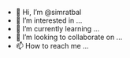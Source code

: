 - 👋 Hi, I’m @simratbal
- 👀 I’m interested in ...
- 🌱 I’m currently learning ...
- 💞️ I’m looking to collaborate on ...
- 📫 How to reach me ...

<!---
simratbal/simratbal is a ✨ special ✨ repository because its `README.md` (this file) appears on your GitHub profile.
You can click the Preview link to take a look at your changes.
--->
